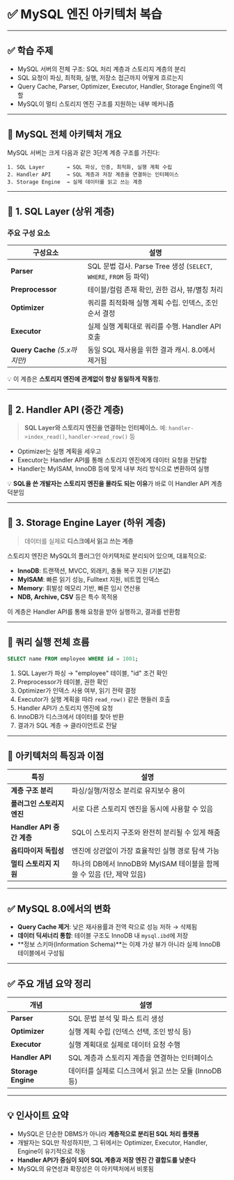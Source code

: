 # ✅ MySQL 엔진 아키텍처 복습

---

## ✅ 학습 주제

* MySQL 서버의 전체 구조: SQL 처리 계층과 스토리지 계층의 분리
* SQL 요청이 파싱, 최적화, 실행, 저장소 접근까지 어떻게 흐르는지
* Query Cache, Parser, Optimizer, Executor, Handler, Storage Engine의 역할
* MySQL이 멀티 스토리지 엔진 구조를 지원하는 내부 메커니즘

---

## 🧩 MySQL 전체 아키텍처 개요

MySQL 서버는 크게 다음과 같은 3단계 계층 구조를 가진다:

```plaintext
1. SQL Layer       → SQL 파싱, 인증, 최적화, 실행 계획 수립
2. Handler API     → SQL 계층과 저장 계층을 연결하는 인터페이스
3. Storage Engine  → 실제 데이터를 읽고 쓰는 계층
```

---

## 📌 1. SQL Layer (상위 계층)

### 주요 구성 요소

| 구성요소                       | 설명                                                        |
| -------------------------- | --------------------------------------------------------- |
| **Parser**                 | SQL 문법 검사. Parse Tree 생성 (`SELECT`, `WHERE`, `FROM` 등 파악) |
| **Preprocessor**           | 테이블/컬럼 존재 확인, 권한 검사, 뷰/별칭 처리                              |
| **Optimizer**              | 쿼리를 최적화해 실행 계획 수립. 인덱스, 조인 순서 결정                          |
| **Executor**               | 실제 실행 계획대로 쿼리를 수행. Handler API 호출                         |
| **Query Cache** *(5.x까지만)* | 동일 SQL 재사용을 위한 결과 캐시. 8.0에서 제거됨                           |

💡 이 계층은 **스토리지 엔진에 관계없이 항상 동일하게 작동**함.

---

## 📌 2. Handler API (중간 계층)

> **SQL Layer와 스토리지 엔진을 연결하는 인터페이스.**
> 예: `handler->index_read()`, `handler->read_row()` 등

* Optimizer는 실행 계획을 세우고
* Executor는 Handler API를 통해 스토리지 엔진에게 데이터 요청을 전달함
* Handler는 MyISAM, InnoDB 등에 맞게 내부 처리 방식으로 변환하여 실행

💡 **SQL을 쓴 개발자는 스토리지 엔진을 몰라도 되는 이유**가 바로 이 Handler API 계층 덕분임

---

## 📌 3. Storage Engine Layer (하위 계층)

> 데이터를 실제로 **디스크에서 읽고 쓰는 계층**

스토리지 엔진은 MySQL의 플러그인 아키텍처로 분리되어 있으며, 대표적으로:

* **InnoDB**: 트랜잭션, MVCC, 외래키, 충돌 복구 지원 (기본값)
* **MyISAM**: 빠른 읽기 성능, Fulltext 지원, 비트맵 인덱스
* **Memory**: 휘발성 메모리 기반, 빠른 임시 연산용
* **NDB, Archive, CSV** 등은 특수 목적용

이 계층은 Handler API를 통해 요청을 받아 실행하고, 결과를 반환함

---

## 🔁 쿼리 실행 전체 흐름

```sql
SELECT name FROM employee WHERE id = 1001;
```

1. SQL Layer가 파싱 → "employee" 테이블, "id" 조건 확인
2. Preprocessor가 테이블, 권한 확인
3. Optimizer가 인덱스 사용 여부, 읽기 전략 결정
4. Executor가 실행 계획을 따라 `read_row()` 같은 핸들러 호출
5. Handler API가 스토리지 엔진에 요청
6. InnoDB가 디스크에서 데이터를 찾아 반환
7. 결과가 SQL 계층 → 클라이언트로 전달

---

## 📌 아키텍처의 특징과 이점

| 특징                    | 설명                                                |
| --------------------- | ------------------------------------------------- |
| **계층 구조 분리**          | 파싱/실행/저장소 분리로 유지보수 용이                             |
| **플러그인 스토리지 엔진**      | 서로 다른 스토리지 엔진을 동시에 사용할 수 있음                       |
| **Handler API 중간 계층** | SQL이 스토리지 구조와 완전히 분리될 수 있게 해줌                     |
| **옵티마이저 독립성**         | 엔진에 상관없이 가장 효율적인 실행 경로 탐색 가능                      |
| **멀티 스토리지 지원**        | 하나의 DB에서 InnoDB와 MyISAM 테이블을 함께 쓸 수 있음 (단, 제약 있음) |

---

## ✅ MySQL 8.0에서의 변화

* **Query Cache 제거**: 낮은 재사용률과 전역 락으로 성능 저하 → 삭제됨
* **데이터 딕셔너리 통합**: 테이블 구조도 InnoDB 내 `mysql.ibd`에 저장
* \*\*정보 스키마(Information Schema)\*\*는 이제 가상 뷰가 아니라 실제 InnoDB 테이블에서 구성됨

---

## ✅ 주요 개념 요약 정리

| 개념                 | 설명                                 |
| ------------------ | ---------------------------------- |
| **Parser**         | SQL 문법 분석 및 파스 트리 생성               |
| **Optimizer**      | 실행 계획 수립 (인덱스 선택, 조인 방식 등)         |
| **Executor**       | 실행 계획대로 실제로 데이터 요청 수행              |
| **Handler API**    | SQL 계층과 스토리지 계층을 연결하는 인터페이스        |
| **Storage Engine** | 데이터를 실제로 디스크에서 읽고 쓰는 모듈 (InnoDB 등) |

---

## 💡 인사이트 요약

* MySQL은 단순한 DBMS가 아니라 **계층적으로 분리된 SQL 처리 플랫폼**
* 개발자는 SQL만 작성하지만, 그 뒤에서는 Optimizer, Executor, Handler, Engine이 유기적으로 작동
* **Handler API가 중심이 되어 SQL 계층과 저장 엔진 간 결합도를 낮춘다**
* MySQL의 유연성과 확장성은 이 아키텍처에서 비롯됨



